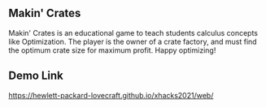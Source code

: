 ## Makin' Crates
Makin' Crates is an educational game to teach students calculus concepts like Optimization. The player is the owner of a crate factory, and must find the optimum crate size for maximum profit. Happy optimizing!

## Demo Link
https://hewlett-packard-lovecraft.github.io/xhacks2021/web/
